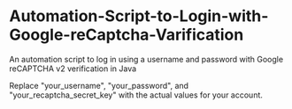 # Automation-Script-to-Login-with-Google-reCaptcha-Varification
An automation script to log in using a username and password with Google reCAPTCHA v2 verification in Java

Replace "your_username", "your_password", and "your_recaptcha_secret_key" with the actual values for your account.
